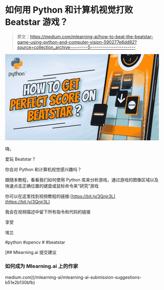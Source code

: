 # 如何用 Python 和计算机视觉打败 Beatstar 游戏？

> 原文：<https://medium.com/mlearning-ai/how-to-beat-the-beatstar-game-using-python-and-computer-vision-590277e6dd92?source=collection_archive---------5----------------------->

![](img/50b87875fd392b0d6a5df8c075b4c47b.png)

嗨，

爱玩 Beatstar？

你会对 Python 和计算机视觉感兴趣吗？

跟随本教程，看看我们如何使用 Python 库来分析游戏，通过游戏的图像区域以及快速点击正确位置的键盘或鼠标命令来“研究”游戏

你可以在这里找到视频教程的链接:[https://bit.ly/3Qnjr3L](https://bit.ly/3Qnjr3L)

我会在视频描述中留下所有指令和代码的链接

享受

埃兰

#python #opencv # #beatstar

[](/mlearning-ai/mlearning-ai-submission-suggestions-b51e2b130bfb) [## Mlearning.ai 提交建议

### 如何成为 Mlearning.ai 上的作家

medium.com](/mlearning-ai/mlearning-ai-submission-suggestions-b51e2b130bfb)